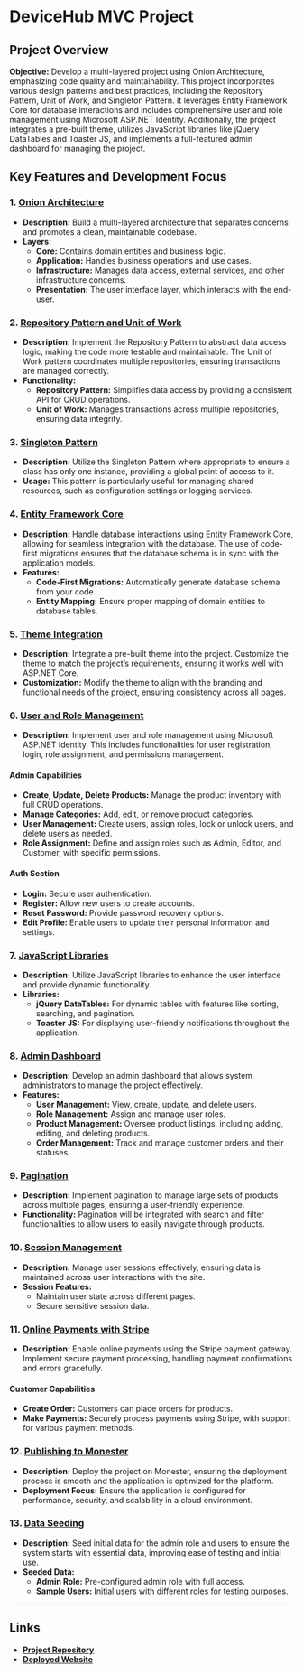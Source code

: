 # DeviceHub MVC Project 

## Project Overview

**Objective:** Develop a multi-layered project using Onion Architecture, emphasizing code quality and maintainability. This project incorporates various design patterns and best practices, including the Repository Pattern, Unit of Work, and Singleton Pattern. It leverages Entity Framework Core for database interactions and includes comprehensive user and role management using Microsoft ASP.NET Identity. Additionally, the project integrates a pre-built theme, utilizes JavaScript libraries like jQuery DataTables and Toaster JS, and implements a full-featured admin dashboard for managing the project.

## Key Features and Development Focus

### 1. [Onion Architecture](#onion-architecture)
- **Description:** Build a multi-layered architecture that separates concerns and promotes a clean, maintainable codebase.
- **Layers:**
  - **Core:** Contains domain entities and business logic.
  - **Application:** Handles business operations and use cases.
  - **Infrastructure:** Manages data access, external services, and other infrastructure concerns.
  - **Presentation:** The user interface layer, which interacts with the end-user.

### 2. [Repository Pattern and Unit of Work](#repository-pattern-and-unit-of-work)
- **Description:** Implement the Repository Pattern to abstract data access logic, making the code more testable and maintainable. The Unit of Work pattern coordinates multiple repositories, ensuring transactions are managed correctly.
- **Functionality:**
  - **Repository Pattern:** Simplifies data access by providing a consistent API for CRUD operations.
  - **Unit of Work:** Manages transactions across multiple repositories, ensuring data integrity.

### 3. [Singleton Pattern](#singleton-pattern)
- **Description:** Utilize the Singleton Pattern where appropriate to ensure a class has only one instance, providing a global point of access to it.
- **Usage:** This pattern is particularly useful for managing shared resources, such as configuration settings or logging services.

### 4. [Entity Framework Core](#entity-framework-core)
- **Description:** Handle database interactions using Entity Framework Core, allowing for seamless integration with the database. The use of code-first migrations ensures that the database schema is in sync with the application models.
- **Features:**
  - **Code-First Migrations:** Automatically generate database schema from your code.
  - **Entity Mapping:** Ensure proper mapping of domain entities to database tables.

### 5. [Theme Integration](#theme-integration)
- **Description:** Integrate a pre-built theme into the project. Customize the theme to match the project’s requirements, ensuring it works well with ASP.NET Core.
- **Customization:** Modify the theme to align with the branding and functional needs of the project, ensuring consistency across all pages.

### 6. [User and Role Management](#user-and-role-management)
- **Description:** Implement user and role management using Microsoft ASP.NET Identity. This includes functionalities for user registration, login, role assignment, and permissions management.

#### Admin Capabilities
- **Create, Update, Delete Products:** Manage the product inventory with full CRUD operations.
- **Manage Categories:** Add, edit, or remove product categories.
- **User Management:** Create users, assign roles, lock or unlock users, and delete users as needed.
- **Role Assignment:** Define and assign roles such as Admin, Editor, and Customer, with specific permissions.

#### Auth Section
- **Login:** Secure user authentication.
- **Register:** Allow new users to create accounts.
- **Reset Password:** Provide password recovery options.
- **Edit Profile:** Enable users to update their personal information and settings.

### 7. [JavaScript Libraries](#javascript-libraries)
- **Description:** Utilize JavaScript libraries to enhance the user interface and provide dynamic functionality.
- **Libraries:**
  - **jQuery DataTables:** For dynamic tables with features like sorting, searching, and pagination.
  - **Toaster JS:** For displaying user-friendly notifications throughout the application.

### 8. [Admin Dashboard](#admin-dashboard)
- **Description:** Develop an admin dashboard that allows system administrators to manage the project effectively.
- **Features:**
  - **User Management:** View, create, update, and delete users.
  - **Role Management:** Assign and manage user roles.
  - **Product Management:** Oversee product listings, including adding, editing, and deleting products.
  - **Order Management:** Track and manage customer orders and their statuses.

### 9. [Pagination](#pagination)
- **Description:** Implement pagination to manage large sets of products across multiple pages, ensuring a user-friendly experience.
- **Functionality:** Pagination will be integrated with search and filter functionalities to allow users to easily navigate through products.

### 10. [Session Management](#session-management)
- **Description:** Manage user sessions effectively, ensuring data is maintained across user interactions with the site.
- **Session Features:** 
  - Maintain user state across different pages.
  - Secure sensitive session data.

### 11. [Online Payments with Stripe](#online-payments-with-stripe)
- **Description:** Enable online payments using the Stripe payment gateway. Implement secure payment processing, handling payment confirmations and errors gracefully.

#### Customer Capabilities
- **Create Order:** Customers can place orders for products.
- **Make Payments:** Securely process payments using Stripe, with support for various payment methods.

### 12. [Publishing to Monester](#publishing-to-monester)
- **Description:** Deploy the project on Monester, ensuring the deployment process is smooth and the application is optimized for the platform.
- **Deployment Focus:** Ensure the application is configured for performance, security, and scalability in a cloud environment.

### 13. [Data Seeding](#data-seeding)
- **Description:** Seed initial data for the admin role and users to ensure the system starts with essential data, improving ease of testing and initial use.
- **Seeded Data:**
  - **Admin Role:** Pre-configured admin role with full access.
  - **Sample Users:** Initial users with different roles for testing purposes.

---

## Links
- **[Project Repository](https://github.com/SharaawyMohamed/DeviceHub-MVC)**
- **[Deployed Website](http://devicehub.runasp.net)**
```
